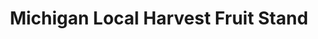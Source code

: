 ---
title: "Michigan Local Harvest Fruit Stand"
url: /sawyer/michigan-local-harvest-fruit-stand/
shop: Hofladen
---